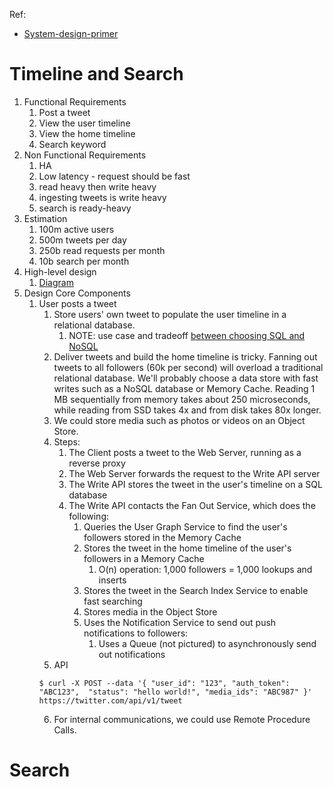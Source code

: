 Ref:
* [System-design-primer](https://github.com/donnemartin/system-design-primer/blob/master/solutions/system_design/twitter/README.md)

# Timeline and Search
1. Functional Requirements
   1. Post a tweet
   2. View the user timeline
   3. View the home timeline
   4. Search keyword
2. Non Functional Requirements
   1. HA
   2. Low latency - request should be fast
   3. read heavy then write heavy
   4. ingesting tweets is write heavy
   5. search is ready-heavy
3. Estimation
   1. 100m active users
   2. 500m tweets per day
   3. 250b read requests per month
   4. 10b search per month
4. High-level design
   1. [Diagram](../../image/tweeter1.png)
5. Design Core Components
   1. User posts a tweet
      1. Store users' own tweet to populate the user timeline in a relational database.
         1. NOTE: use case and tradeoff [between choosing SQL and NoSQL](../Database.md#sql-or-nosql)
      2. Deliver tweets and build the home timeline is tricky. Fanning out tweets to all followers (60k per second) will overload a traditional relational database. We'll probably choose a data store with fast writes such as a NoSQL database or Memory Cache. Reading 1 MB sequentially from memory takes about 250 microseconds, while reading from SSD takes 4x and from disk takes 80x longer.
      3. We could store media such as photos or videos on an Object Store.
      4. Steps:
         1. The Client posts a tweet to the Web Server, running as a reverse proxy
         2. The Web Server forwards the request to the Write API server
         3. The Write API stores the tweet in the user's timeline on a SQL database
         4. The Write API contacts the Fan Out Service, which does the following:
            1. Queries the User Graph Service to find the user's followers stored in the Memory Cache
            2. Stores the tweet in the home timeline of the user's followers in a Memory Cache
               1. O(n) operation: 1,000 followers = 1,000 lookups and inserts
            3. Stores the tweet in the Search Index Service to enable fast searching
            4. Stores media in the Object Store
            5. Uses the Notification Service to send out push notifications to followers:
               1. Uses a Queue (not pictured) to asynchronously send out notifications
      5. API
      ```
      $ curl -X POST --data '{ "user_id": "123", "auth_token": "ABC123",  "status": "hello world!", "media_ids": "ABC987" }' https://twitter.com/api/v1/tweet
      ```
      6. For internal communications, we could use Remote Procedure Calls.







# Search


